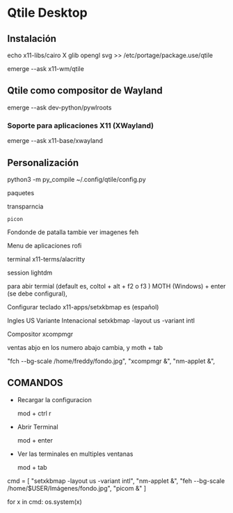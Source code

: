# Qtile Desktop

## Instalación
echo x11-libs/cairo X glib opengl svg >> /etc/portage/package.use/qtile

emerge --ask x11-wm/qtile

## Qtile como compositor de Wayland

emerge --ask dev-python/pywlroots

### Soporte para aplicaciones X11 (XWayland)
emerge --ask x11-base/xwayland

## Personalización

python3 -m py_compile ~/.config/qtile/config.py

paquetes

transparncia
    
    picon

Fondonde de patalla tambie ver imagenes
    feh

Menu de aplicaciones
    rofi

terminal
    x11-terms/alacritty

session
    lightdm

para abir termial (default es, coltol + alt + f2 o f3 )
    MOTH (Windows) + enter (se debe configural),

Configurar teclado
x11-apps/setxkbmap es (español)

Ingles US Variante Intenacional
setxkbmap -layout us -variant intl

Compositor
    xcompmgr

ventas
    abjo en los numero abajo cambia, y moth + tab




"fch --bg-scale /home/freddy/fondo.jpg",
    "xcompmgr &",
    "nm-applet &",


## COMANDOS
- Recargar la configuracion
    
    mod + ctrl r

- Abrir Terminal

    mod + enter

- Ver las terminales en multiples ventanas

    mod + tab

    


cmd = [
    "setxkbmap -layout us -variant intl",
    "nm-applet &",
    "feh --bg-scale /home/$USER/Imágenes/fondo.jpg",
    "picom &"
]

for x in cmd:
    os.system(x)
